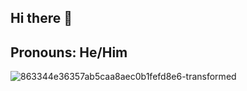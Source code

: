 ## Hi there 👋
## Pronouns: He/Him
![863344e36357ab5caa8aec0b1fefd8e6-transformed](https://github.com/user-attachments/assets/f15ab4e6-519f-4955-8c7c-771b614658a2)

<!--
**blakecbaldwin/blakecbaldwin** is a ✨ _special_ ✨ repository because its `README.md` (this file) appears on your GitHub profile.

Here are some ideas to get you started:

- 🔭 I’m currently working on ...
- 🌱 I’m currently learning ...
- 👯 I’m looking to collaborate on ...
- 🤔 I’m looking for help with ...
- 💬 Ask me about ...
- 📫 How to reach me: ...
- 😄 Pronouns: ...
- ⚡ Fun fact: ...
-->
